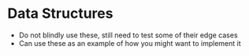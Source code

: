 # Data Structures
- Do not blindly use these, still need to test some of their edge cases
- Can use these as an example of how you might want to implement it